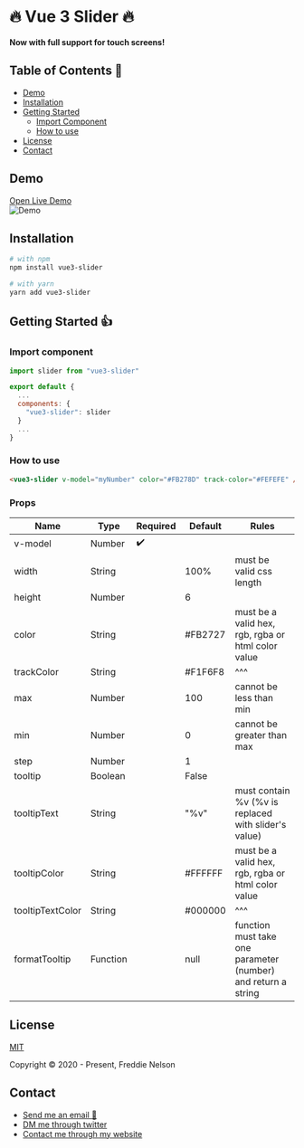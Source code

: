 # 🔥 Vue 3 Slider 🔥

**Now with full support for touch screens!**

## Table of Contents 📰

- [Demo](#demo)
- [Installation](#installation)
- [Getting Started](#getting-started)
  - [Import Component](#import-component)
  - [How to use](#how-to-use)
- [License](#license)
- [Contact](#contact)

## Demo

[Open Live Demo](https://freddie-nelson.github.io/vue3-slider/)  
![Demo](https://raw.githubusercontent.com/freddie-nelson/vue3-slider/main/demo.gif)

## Installation

```bash
# with npm
npm install vue3-slider
```

```bash
# with yarn
yarn add vue3-slider
```

## Getting Started 👍

### Import component

```js
import slider from "vue3-slider"

export default {
  ...
  components: {
    "vue3-slider": slider
  }
  ...
}
```

### How to use

```html
<vue3-slider v-model="myNumber" color="#FB278D" track-color="#FEFEFE" />
```

### Props

| Name             | Type     | Required | Default | Rules                                                         |
| ---------------- | -------- | -------- | ------- | ------------------------------------------------------------- |
| v-model          | Number   | ✔️       |         |                                                               |
| width            | String   |          | 100%    | must be valid css length                                      |
| height           | Number   |          | 6       |                                                               |
| color            | String   |          | #FB2727 | must be a valid hex, rgb, rgba or html color value            |
| trackColor       | String   |          | #F1F6F8 | ^^^                                                           |
| max              | Number   |          | 100     | cannot be less than min                                       |
| min              | Number   |          | 0       | cannot be greater than max                                    |
| step             | Number   |          | 1       |                                                               |
| tooltip          | Boolean  |          | False   |                                                               |
| tooltipText      | String   |          | "%v"    | must contain %v (%v is replaced with slider's value)          |
| tooltipColor     | String   |          | #FFFFFF | must be a valid hex, rgb, rgba or html color value            |
| tooltipTextColor | String   |          | #000000 | ^^^                                                           |
| formatTooltip    | Function |          | null    | function must take one parameter (number) and return a string |

## License

[MIT](https://opensource.org/licenses/MIT)

Copyright © 2020 - Present, Freddie Nelson

## Contact

- [Send me an email 📧](mailto:freddie0208@hotmail.com)
- [DM me through twitter](https://twitter.com/freddie_dev)
- [Contact me through my website](https://freddienelson.co.uk)
